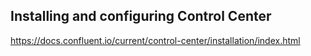 
## Installing and configuring Control Center

https://docs.confluent.io/current/control-center/installation/index.html
